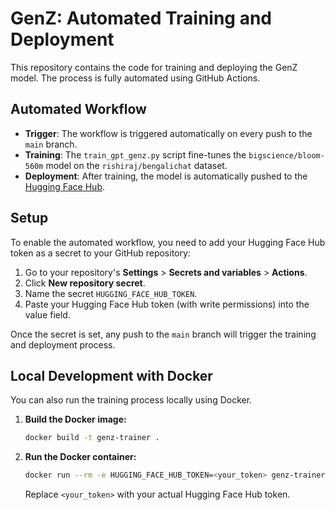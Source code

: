 # GenZ: Automated Training and Deployment

This repository contains the code for training and deploying the GenZ model. The process is fully automated using GitHub Actions.

## Automated Workflow

- **Trigger**: The workflow is triggered automatically on every push to the `main` branch.
- **Training**: The `train_gpt_genz.py` script fine-tunes the `bigscience/bloom-560m` model on the `rishiraj/bengalichat` dataset.
- **Deployment**: After training, the model is automatically pushed to the [Hugging Face Hub](https://huggingface.co/likhonsheikh/GenZ).

## Setup

To enable the automated workflow, you need to add your Hugging Face Hub token as a secret to your GitHub repository:

1.  Go to your repository's **Settings** > **Secrets and variables** > **Actions**.
2.  Click **New repository secret**.
3.  Name the secret `HUGGING_FACE_HUB_TOKEN`.
4.  Paste your Hugging Face Hub token (with write permissions) into the value field.

Once the secret is set, any push to the `main` branch will trigger the training and deployment process.

## Local Development with Docker

You can also run the training process locally using Docker.

1.  **Build the Docker image:**
    ```bash
    docker build -t genz-trainer .
    ```

2.  **Run the Docker container:**
    ```bash
    docker run --rm -e HUGGING_FACE_HUB_TOKEN=<your_token> genz-trainer
    ```
    Replace `<your_token>` with your actual Hugging Face Hub token.
